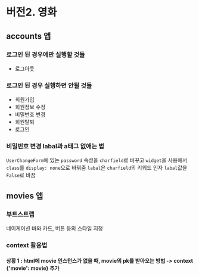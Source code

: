 # 버전2. 영화

## accounts 앱
### 로그인 된 경우에만 실행할 것들
- 로그아웃
### 로그인 된 경우 실행하면 안될 것들
- 회원가입
- 회원정보 수정
- 비밀번호 변경
- 회원탈퇴
- 로그인
### 비밀번호 변경 labal과 a태그 없애는 법
`UserChangeForm`에 있는 `password` 속성을 `charfield`로 바꾸고 `widget`을 사용해서 `class`를 `display: none`으로 바꿔줌
`labal`은 `charfield`의 키워드 인자 `labal`값을 `False`로 바꿈

## movies 앱
### 부트스트랩
네이게이션 바와 카드, 버튼 등의 스타일 지정
### context 활용법
#### 상황 1 : html에 movie 인스턴스가 없을 때, movie의 pk를 받아오는 방법 -> context {'movie': movie} 추가
